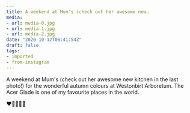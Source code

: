 ```yaml
---
title: A weekend at Mum's (check out her awesome new…
media:
- url: media-0.jpg
- url: media-1.jpg
- url: media-2.jpg
date: "2020-10-12T06:41:54Z"
draft: false
tags:
- imported
- from-instagram
---
```

A weekend at Mum's \(check out her awesome new kitchen in the last photo\!\) for the wonderful autumn colours at Westonbirt Arboretum. The Acer Glade is one of my favourite places in the world.



❤️🧡💛💚🍂
